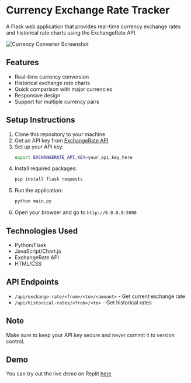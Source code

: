 
# Currency Exchange Rate Tracker

A Flask web application that provides real-time currency exchange rates and historical rate charts using the ExchangeRate API.

![Currency Converter Screenshot](screenshots/app-screenshot.png)

## Features

- Real-time currency conversion
- Historical exchange rate charts
- Quick comparison with major currencies
- Responsive design
- Support for multiple currency pairs

## Setup Instructions

1. Clone this repository to your machine
2. Get an API key from [ExchangeRate API](https://www.exchangerate-api.com/)
3. Set up your API key:
   ```bash
   export EXCHANGERATE_API_KEY=your_api_key_here
   ```
4. Install required packages:
   ```bash
   pip install flask requests
   ```
5. Run the application:
   ```bash
   python main.py
   ```
6. Open your browser and go to `http://0.0.0.0:5000`

## Technologies Used

- Python/Flask
- JavaScript/Chart.js
- ExchangeRate API
- HTML/CSS

## API Endpoints

- `/api/exchange-rate/<from>/<to>/<amount>` - Get current exchange rate
- `/api/historical-rates/<from>/<to>` - Get historical rates

## Note

Make sure to keep your API key secure and never commit it to version control.

## Demo

You can try out the live demo on Replit [here](https://replit.com/@YourUsername/CurrencyConverter)
